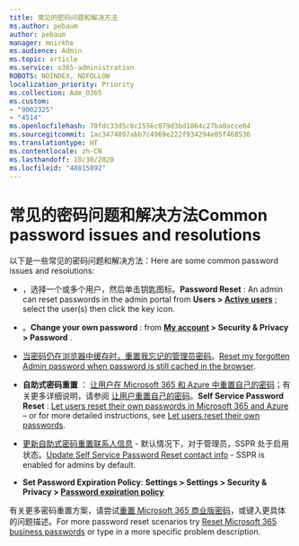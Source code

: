 ```yaml
---
title: 常见的密码问题和解决方法
ms.author: pebaum
author: pebaum
manager: mnirkhe
ms.audience: Admin
ms.topic: article
ms.service: o365-administration
ROBOTS: NOINDEX, NOFOLLOW
localization_priority: Priority
ms.collection: Adm_O365
ms.custom:
- "9002325"
- "4514"
ms.openlocfilehash: 70fdc33d5c8c1556c079d3bd1864c27ba0acce04
ms.sourcegitcommit: 1ac3474897abb7c4969e222f934294e05f468536
ms.translationtype: HT
ms.contentlocale: zh-CN
ms.lasthandoff: 10/30/2020
ms.locfileid: "48815892"
---
```

# <a name="common-password-issues-and-resolutions"></a><span data-ttu-id="0edc1-102">常见的密码问题和解决方法</span><span class="sxs-lookup"><span data-stu-id="0edc1-102">Common password issues and resolutions</span></span>

<span data-ttu-id="0edc1-103">以下是一些常见的密码问题和解决方法：</span><span class="sxs-lookup"><span data-stu-id="0edc1-103">Here are some common password issues and resolutions:</span></span>

- <span data-ttu-id="0edc1-104"> ，选择一个或多个用户，然后单击钥匙图标。</span><span class="sxs-lookup"><span data-stu-id="0edc1-104">**Password Reset** : An admin can reset passwords in the admin portal from **Users > [Active users](https://portal.office.com/adminportal/home#/users)** ; select the user(s) then click the key icon.</span></span>

- <span data-ttu-id="0edc1-105"> 。</span><span class="sxs-lookup"><span data-stu-id="0edc1-105">**Change your own password** :  from  **[My account](https://portal.office.com/account/#home) >  Security & Privacy > Password** .</span></span>

- <span data-ttu-id="0edc1-106">[当密码仍在浏览器中缓存时，重置我忘记的管理员密码](https://docs.microsoft.com/microsoft-365/admin/add-users/reset-passwords?view=o365-worldwide#reset-my-admin-password)。</span><span class="sxs-lookup"><span data-stu-id="0edc1-106">[Reset my forgotten Admin password when password is still cached in the browser](https://docs.microsoft.com/microsoft-365/admin/add-users/reset-passwords?view=o365-worldwide#reset-my-admin-password).</span></span>

- <span data-ttu-id="0edc1-107">**自助式密码重置** ： [让用户在 Microsoft 365 和 Azure 中重置自己的密码](https://portal.office.com/adminportal/home#/SettingsMultiPivot/:/Settings/L1/SelfServiceReset)；有关更多详细说明，请参阅 [让用户重置自己的密码](https://docs.microsoft.com/microsoft-365/admin/add-users/let-users-reset-passwords)。</span><span class="sxs-lookup"><span data-stu-id="0edc1-107">**Self Service Password Reset** : [Let users reset their own passwords in Microsoft 365 and Azure](https://portal.office.com/adminportal/home#/SettingsMultiPivot/:/Settings/L1/SelfServiceReset) – or for more detailed instructions, see [Let users reset their own passwords](https://docs.microsoft.com/microsoft-365/admin/add-users/let-users-reset-passwords).</span></span>

- <span data-ttu-id="0edc1-108">[更新自助式密码重置联系人信息](https://go.microsoft.com/fwlink/?linkid=849451) - 默认情况下，对于管理员，SSPR 处于启用状态。</span><span class="sxs-lookup"><span data-stu-id="0edc1-108">[Update Self Service Password Reset contact info](https://go.microsoft.com/fwlink/?linkid=849451) - SSPR is enabled for admins by default.</span></span> 

- <bpt id="p1">**</bpt>Set Password Expiration Policy<ept id="p1">**</ept>: <bpt id="p2">**</bpt>Settings &gt; Settings &gt; Security &amp; Privacy &gt; <bpt id="p3">[</bpt>Password expiration policy<ept id="p3">](https://admin.microsoft.com/AdminPortal/Home#/SettingsMultiPivot/:/Settings/L1/PasswordPolicy)</ept><ept id="p2">**</ept>

<span data-ttu-id="0edc1-110">有关更多密码重置方案，请尝试[重置 Microsoft 365 商业版密码](https://docs.microsoft.com/microsoft-365/admin/add-users/reset-passwords)，或键入更具体的问题描述。</span><span class="sxs-lookup"><span data-stu-id="0edc1-110">For more password reset scenarios try [Reset Microsoft 365 business passwords](https://docs.microsoft.com/microsoft-365/admin/add-users/reset-passwords) or type in a more specific problem description.</span></span>

